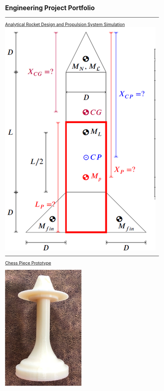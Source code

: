 ## Engineering Project Portfolio

---

[Analytical Rocket Design and Propulsion System Simulation](https://k-ayesha.github.io/Rocket_Design_Class_Project/)
<img src="images/rocket_geometry.png?raw=true"/>

---
[Chess Piece Prototype](https://k-ayesha.github.io/Additive-Manufacturing-Prototype/)

<img src="images/ChessP.jpg?raw=true"/>

<!--
---
[Project 2 Title](/pdf/sample_presentation.pdf)
<img src="images/dummy_thumbnail.jpg?raw=true"/>
<!--
---
[Project 3 Title](http://example.com/)
<img src="images/dummy_thumbnail.jpg?raw=true"/>
<!--
---
<!--
### Category Name 2
<!--
- [Project 1 Title](http://example.com/)
- [Project 2 Title](http://example.com/)
- [Project 3 Title](http://example.com/)
- [Project 4 Title](http://example.com/)
- [Project 5 Title](http://example.com/)
<!--
---



<!--
<p style="font-size:11px">Page template forked from <a href="https://github.com/evanca/quick-portfolio">evanca</a></p>
-->
<!-- Remove above link if you don't want to attibute -->
